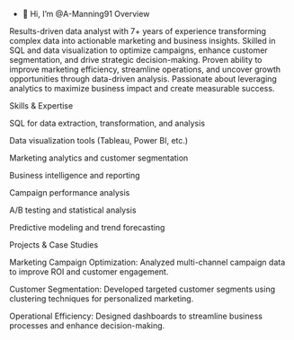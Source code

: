 - 👋 Hi, I’m @A-Manning91
Overview

Results-driven data analyst with 7+ years of experience transforming complex data into actionable marketing and business insights. Skilled in SQL and data visualization to optimize campaigns, enhance customer segmentation, and drive strategic decision-making. Proven ability to improve marketing efficiency, streamline operations, and uncover growth opportunities through data-driven analysis. Passionate about leveraging analytics to maximize business impact and create measurable success.

Skills & Expertise

SQL for data extraction, transformation, and analysis

Data visualization tools (Tableau, Power BI, etc.)

Marketing analytics and customer segmentation

Business intelligence and reporting

Campaign performance analysis

A/B testing and statistical analysis

Predictive modeling and trend forecasting

Projects & Case Studies

Marketing Campaign Optimization: Analyzed multi-channel campaign data to improve ROI and customer engagement.

Customer Segmentation: Developed targeted customer segments using clustering techniques for personalized marketing.

Operational Efficiency: Designed dashboards to streamline business processes and enhance decision-making.

